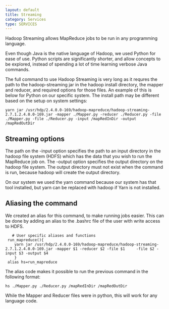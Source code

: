 ```yaml
---
layout: default
title: Streaming
category: Services
type: SERVICES
---
```


Hadoop Streaming allows MapReduce jobs to be run in any programming language.

Even though Java is the native language of Hadoop, we used Python for ease of use.  Python scripts are significantly shorter, and allow concepts to be explored, instead of spending a lot of time learning verbose Java commands.  

The full command to use Hadoop Streaming is very long as it requres the path to the hadoop-streaming jar in the hadoop install directory, the mapper and reducer, and required options for those files. An example of this is below for Python on our specific system.  The install path may be different based on the setup on system settings:

    yarn jar /usr/hdp/2.4.0.0-169/hadoop-mapreduce/hadoop-streaming-2.7.1.2.4.0.0-169.jar -mapper ./Mapper.py -reducer ./Reducer.py -file ./Mapper.py -file ./Reducer.py -input /mapRedInDir -output /mapRedOutDir
    
## Streaming options

The path on the -input option specifies the path to an input directory in the hadoop file system (HDFS) which has the data that you wish to run the MapReduce job on. The -output option specifies the output directory on the hadoop file system. The output directory must not exist when the command is run, because hadoop will create the output directory.

On our system we used the yarn command because our system has that tool installed, but yarn can be replaced with hadoop if Yarn is not installed.

## Aliasing the command
We created an alias for this command, to make running jobs easier. This can be done by adding an alias to the .bashrc file of the user with write access to HDFS. 
   
       # User specific aliases and functions
     run_mapreduce(){
        yarn jar /usr/hdp/2.4.0.0-169/hadoop-mapreduce/hadoop-streaming-2.7.1.2.4.0.0-169.jar -mapper $1 -reducer $2 -file $1     -file $2 -input $3 -output $4
        }
     alias hs=run_mapreduce


The alias code makes it possible to run the previous command in the following format:

    hs ./Mapper.py ./Reducer.py /mapRedInDir /mapRedOutDir
    
While the Mapper and Reducer files were in python, this will work for any language code.

